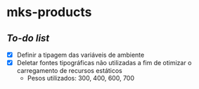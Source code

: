 # mks-products

## _To-do list_

- [X] Definir a tipagem das variáveis de ambiente
- [X] Deletar fontes tipográficas não utilizadas a fim de otimizar o carregamento de recursos estáticos
  * Pesos utilizados: 300, 400, 600, 700